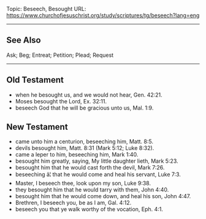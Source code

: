 Topic: Beseech, Besought
URL: https://www.churchofjesuschrist.org/study/scriptures/tg/beseech?lang=eng

---

## See Also

Ask; Beg; Entreat; Petition; Plead; Request

---

## Old Testament

- when he besought us, and we would not hear, Gen. 42:21.
- Moses besought the Lord, Ex. 32:11.
- beseech God that he will be gracious unto us, Mal. 1:9.

## New Testament

- came unto him a centurion, beseeching him, Matt. 8:5.
- devils besought him, Matt. 8:31 (Mark 5:12; Luke 8:32).
- came a leper to him, beseeching him, Mark 1:40.
- besought him greatly, saying, My little daughter lieth, Mark 5:23.
- besought him that he would cast forth the devil, Mark 7:26.
- beseeching â¦ that he would come and heal his servant, Luke 7:3.
- Master, I beseech thee, look upon my son, Luke 9:38.
- they besought him that he would tarry with them, John 4:40.
- besought him that he would come down, and heal his son, John 4:47.
- Brethren, I beseech you, be as I am, Gal. 4:12.
- beseech you that ye walk worthy of the vocation, Eph. 4:1.

